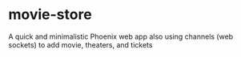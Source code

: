 # movie-store
A quick and minimalistic Phoenix web app also using channels (web sockets) to add movie, theaters, and tickets
